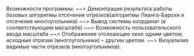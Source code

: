 Возможности программы:
~~> Демонтрация результата работы базовых алгоритмы отсечения отрезков(алгоритмы Лианга-Барски и отсечение многоугольника)
~~> Вывод системы координат (в соответствующем масштабе)
~~> Возможность пользовательского ввода масштаба
~~> Отображение отсекающее окно одним цветом, исходные отрезки (многоугольники) – другим цветом.
~~> Визуализия видимые части отрезков (многоугольников).
